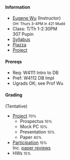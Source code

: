 #### Information 

* [Eugene Wu](http://www.eugenewu.net) (Instructor)     
  <small>OH: Thurs 3-4PM in 421 Mudd</small>   
* Class: T/Th 1-2:30PM   
  307 Pupin 
* [Syllabus](./syllabus)
* [Piazza](https://piazza.com/class/jpqearvq2qq201)
* [Project](./projects)


#### Prereqs

* Req: W4111 Intro to DB
* Pref: W4112 DB Impl
* Ugrads OK; see Prof Wu

#### Grading 

(Tentative)

* [Project](./projects) <small>70%</small>
  * Prospectus <small>10%</small>
  * Mock PC <small>10%</small>
  * Presentation <small>10%</small>
  * Paper <small>40%</small>
* [Participation](./syllabus#participation)  <small>15%</small>    
  Inc. [paper reviews](./syllabus#reading)
* HWs <small>15%</small>





